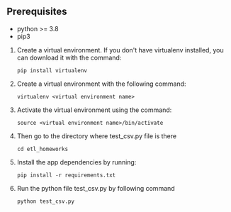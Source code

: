 
## Prerequisites 
* python >= 3.8
* pip3

1. Create a virtual environment. If you don't have virtualenv installed, you can download it with the command:
    ```
    pip install virtualenv
    
    ```
2. Create a virtual environment with the following command:
    ```
    virtualenv <virtual environment name>
    ```

3. Activate the virtual environment using the command:

    ```
    source <virtual environment name>/bin/activate
    ```

5. Then go to the directory where test_csv.py file is there

    ```
    cd etl_homeworks
    ```

5. Install the app dependencies by running:
    ```
    pip install -r requirements.txt

6. Run the python file test_csv.py by following command

    ```
    python test_csv.py
    ```

